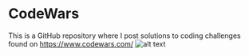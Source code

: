 # CodeWars
This is a GitHub repository where I post solutions to coding challenges found on https://www.codewars.com/
![alt text](https://www.codewars.com/users/danny-b-lee/badges/large?logo=false)
